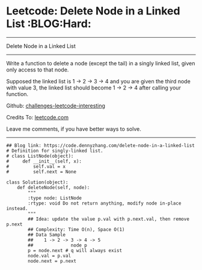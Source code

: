 # Leetcode: Delete Node in a Linked List     :BLOG:Hard:


---

Delete Node in a Linked List  

---

Write a function to delete a node (except the tail) in a singly linked list, given only access to that node.  

Supposed the linked list is 1 -> 2 -> 3 -> 4 and you are given the third node with value 3, the linked list should become 1 -> 2 -> 4 after calling your function.  

Github: [challenges-leetcode-interesting](https://github.com/DennyZhang/challenges-leetcode-interesting/tree/master/delete-node-in-a-linked-list)  

Credits To: [leetcode.com](https://leetcode.com/problems/delete-node-in-a-linked-list/description/)  

Leave me comments, if you have better ways to solve.  

---

    ## Blog link: https://code.dennyzhang.com/delete-node-in-a-linked-list
    # Definition for singly-linked list.
    # class ListNode(object):
    #     def __init__(self, x):
    #         self.val = x
    #         self.next = None
    
    class Solution(object):
        def deleteNode(self, node):
            """
            :type node: ListNode
            :rtype: void Do not return anything, modify node in-place instead.
            """
            ## Idea: update the value p.val with p.next.val, then remove p.next
            ## Complexity: Time O(n), Space O(1)
            ## Data Sample
            ##    1 -> 2 -> 3 -> 4 -> 5
            ##              node p 
            p = node.next # q will always exist
            node.val = p.val
            node.next = p.next